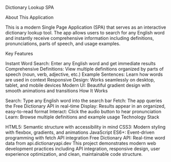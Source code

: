 Dictionary Lookup SPA

About This Application

This is a modern Single Page Application (SPA) that serves as an interactive dictionary lookup tool. The app allows users to search for any English word and instantly receive comprehensive information including definitions, pronunciations, parts of speech, and usage examples.

Key Features

Instant Word Search: Enter any English word and get immediate results
Comprehensive Definitions: View multiple definitions organized by parts of speech (noun, verb, adjective, etc.)
Example Sentences: Learn how words are used in context
Responsive Design: Works seamlessly on desktop, tablet, and mobile devices
Modern UI: Beautiful gradient design with smooth animations and transitions
How It Works

Search: Type any English word into the search bar
Fetch: The app queries the Free Dictionary API in real-time
Display: Results appear in an organized, easy-to-read format
Interact: Click the audio button to hear pronunciation
Learn: Browse multiple definitions and example usage
Technology Stack

HTML5: Semantic structure with accessibility in mind
CSS3: Modern styling with flexbox, gradients, and animations
JavaScript ES6+: Event-driven programming with fetch API integration
Free Dictionary API: Real-time word data from api.dictionaryapi.dev
This project demonstrates modern web development practices including API integration, responsive design, user experience optimization, and clean, maintainable code structure.
